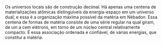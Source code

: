 ﻿Os universos locais são de construção decimal. Há apenas uma centena de materializações atômicas distinguíveis da energia-espaço em um universo dual; e essa é a organização máxima possível da matéria em Nébadon. Essa centena de formas de matéria consiste de uma série regular na qual giram, de um a cem elétrons, em torno de um núcleo central relativamente compacto. É essa associação ordenada e confiável, de várias energias, que constitui a matéria.